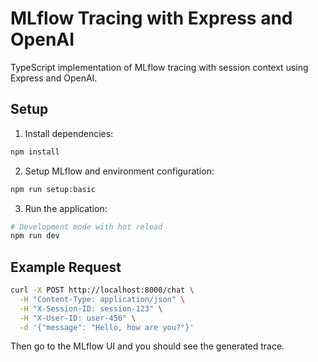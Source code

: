 # MLflow Tracing with Express and OpenAI

TypeScript implementation of MLflow tracing with session context using Express and OpenAI.

## Setup

1. Install dependencies:
```bash
npm install
```

2. Setup MLflow and environment configuration:
```bash
npm run setup:basic
```

3. Run the application:
```bash
# Development mode with hot reload
npm run dev
```

## Example Request

```bash
curl -X POST http://localhost:8000/chat \
  -H "Content-Type: application/json" \
  -H "X-Session-ID: session-123" \
  -H "X-User-ID: user-456" \
  -d '{"message": "Hello, how are you?"}'
```

Then go to the MLflow UI and you should see the generated trace.
